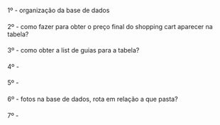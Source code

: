 1º - organização da base de dados

####

2º - como fazer para obter o preço final do shopping cart aparecer na tabela?

####

3º - como obter a list de guias para a tabela?

####

4º -

####

5º -

####

6º - fotos na base de dados, rota em relação a que pasta?

####

7º -

####
